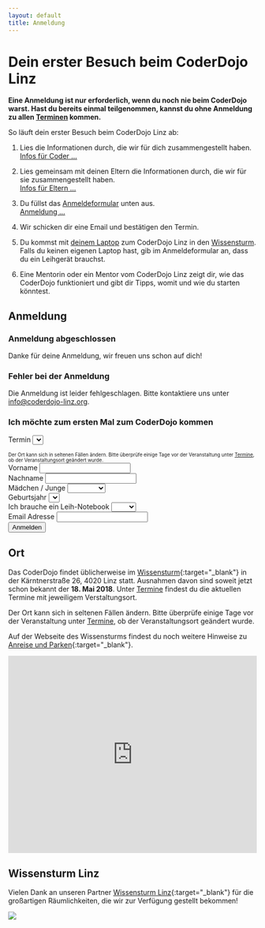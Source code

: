 ```yaml
---
layout: default
title: Anmeldung
---
```


# Dein erster Besuch beim CoderDojo Linz

**Eine Anmeldung ist nur erforderlich, wenn du noch nie beim CoderDojo warst. Hast du bereits einmal teilgenommen, kannst du ohne Anmeldung zu allen <a href="termine.html">Terminen</a> kommen.**

So läuft dein erster Besuch beim CoderDojo Linz ab:

1. Lies die Informationen durch, die wir für dich zusammengestellt haben.<br/>
   <a class="btn btn-material-light-blue-700" href="/infos/kinder.html" target="_blank">Infos für Coder&nbsp;...</a>&nbsp;

1. Lies gemeinsam mit deinen Eltern die Informationen durch, die wir für sie zusammengestellt haben.<br/>
   <a class="btn btn-material-light-blue-700" href="/infos/eltern.html" target="_blank">Infos für Eltern&nbsp;...</a>&nbsp;

1. Du füllst das <a href="#form">Anmeldeformular</a> unten aus.<br/>
   <a class="btn btn-material-light-blue-700" href="#form">Anmeldung&nbsp;...</a>&nbsp;

1. Wir schicken dir eine Email und bestätigen den Termin.

1. Du kommst mit <a href="/infos/eltern.html#Laptop" target="_blank">deinem Laptop</a> zum CoderDojo Linz in den <a href="#Wissensturm">Wissensturm</a>. Falls du keinen eigenen Laptop hast, gib im Anmeldeformular an, dass du ein Leihgerät brauchst.

1. Eine Mentorin oder ein Mentor vom CoderDojo Linz zeigt dir, wie das CoderDojo funktioniert und gibt dir Tipps, womit und wie du starten könntest.

## <a name="form" />Anmeldung

<div class="row registration-form">
  <div class="col-sm-10 col-md-8 col-lg-6">
    <div class="card card-block">
        <div class="registration-finished hide">
            <h3>Anmeldung abgeschlossen</h3>
            <p>Danke für deine Anmeldung, wir freuen uns schon auf dich!</p>
        </div>
        <div class="registration-error hide">
            <h3>Fehler bei der Anmeldung</h3>
            <p>Die Anmeldung ist leider fehlgeschlagen. Bitte kontaktiere uns unter <a href="mailto:info@coderdojo-linz.org">info@coderdojo-linz.org</a>.</p>
        </div>
        <form class="registration" id="registration-form">
            <h3>Ich möchte zum ersten Mal zum CoderDojo kommen</h3>
            <div class="form-group">
                <label for="event">Termin</label>
                <select id="event" class="form-control">
                </select>
                <div style="padding-top: 15px"><small><small>Der Ort kann sich in seltenen Fällen ändern. Bitte überprüfe einige Tage vor der Veranstaltung unter <a href="termine.html" target="_blank">Termine</a>, ob der Veranstaltungsort geändert wurde.</small></small></div>
            </div>
            <div class="form-group">
                <label for="givenName">Vorname</label>
                <input type="text" class="form-control" id="givenName" required="required" 
                    oninvalid="this.setCustomValidity('Gib bitte den Vornamen des Teilnehmers an.')" oninput="setCustomValidity('')">
            </div>
            <div class="form-group">
                <label for="familyName">Nachname</label>
                <input type="text" class="form-control" id="familyName" required="required" 
                    oninvalid="this.setCustomValidity('Gib bitte den Nachnamen des Teilnehmers an.')" oninput="setCustomValidity('')">
            </div>
            <div class="form-group">
                <label for="gender">Mädchen / Junge</label>
                <select id="gender" class="form-control" required="required"
                    oninvalid="this.setCustomValidity('Gib bitte an, ob der Teilnehmer ein Mädchen oder ein Junge ist.')" oninput="setCustomValidity('')">
                    <option value="" disabled selected></option>
                    <option value="f">Mädchen</option>
                    <option value="m">Junge</option>
                </select>
            </div>
            <div class="form-group">
                <label for="yearOfBirth">Geburtsjahr</label>
                <select id="yearOfBirth" class="form-control" required="required"
                    oninvalid="this.setCustomValidity('Gib bitte das Geburtsjahr des Teilnehmers an.')" oninput="setCustomValidity('')">
                    <option value="" disabled selected></option>
                </select>
            </div>
            <div class="form-group">
                <label for="rentalNotebook">Ich brauche ein Leih-Notebook</label>
                <select id="rentalNotebook" class="form-control" required="required"
                    oninvalid="this.setCustomValidity('Gib bitte an, ober der Teilnehmer ein Leih-Notebook braucht.')" oninput="setCustomValidity('')">
                    <option value=""></option>
                    <option value="no">Nein</option>
                    <option value="yes">Ja</option>
                </select>
            </div>
            <div class="form-group">
                <label for="email">Email Adresse</label>
                <input type="email" class="form-control" id="email" required="required"
                    oninvalid="this.setCustomValidity('Gib uns bitte eine Email-Adresse, unter dir wir dich bei Fragen oder Termin-Änderungen erreichen können.')" oninput="setCustomValidity('')">
            </div>
            <div class="pull-right">
                <button type="submit" class="btn btn-material-light-blue-700">Anmelden</button>
            </div>
        </form>
    </div>
  </div>
</div>


## <a name="Wissensturm" />Ort

Das CoderDojo findet üblicherweise im [Wissensturm](http://www.linz.at/wissensturm/){:target="_blank"} in der Kärntnerstraße 26, 4020 Linz statt.
Ausnahmen davon sind soweit jetzt schon bekannt der **18. Mai 2018**. Unter [Termine](termine.html) findest du die aktuellen Termine mit jeweiligem Verstaltungsort.

Der Ort kann sich in seltenen Fällen ändern. Bitte überprüfe einige Tage vor der Veranstaltung unter <a href="termine.html" target="_blank">Termine</a>, ob der Veranstaltungsort geändert wurde.

Auf der Webseite des Wissensturms findest du noch weitere Hinweise zu [Anreise und Parken](http://www.linz.at/wissensturm/anreise.asp){:target="_blank"}.

<iframe frameborder="0" style="border: 0; width: 100%; height: 400px;" src="https://www.google.com/maps/embed/v1/place?q=Wissensturm%20Volkshochschule%20Linz%20Stadtbibliothek%2C%20K%C3%A4rntnerstra%C3%9Fe%2C%20Linz%2C%20Austria&key=AIzaSyAAgaQBWJByXn9NNkGVGGRFRxGXUWXxBXE" allowfullscreen></iframe>

## Wissensturm Linz

Vielen Dank an unseren Partner [Wissensturm Linz](http://www.linz.at/wissensturm/){:target="_blank"} für die großartigen Räumlichkeiten, die wir zur Verfügung gestellt bekommen!

<p><a href="http://www.linz.at/wissensturm/" target="_blank"><img src="images/logo-vhs.jpg" /></a></p>

<script language="javascript">

$.get("https://participants-management-service.azurewebsites.net/api/events/?past=false", function(data) {
    //  && (new moment(item.date)).format("YYYY-MM-DD") != "2018-06-08"
    data.filter(item => !item.type).slice(0, 4).forEach(function(item) {
         $("#event").append("<option value=\"" + item._id + "\">" + (new moment(item.date)).format("DD. MMMM YYYY") + " - " + (item.location ? item.location : "Wissensturm") + "</option>");
    });

    var currentYear = new moment().year();
    for (var i = currentYear - 6; i >= currentYear - 18; i--) {
        $("#yearOfBirth").append("<option value=\"" + i.toString() + "\">" + i.toString() + "</option>");
    }
});

$("#registration-form").submit(function () {
    var url = "https://prod-26.northeurope.logic.azure.com:443/workflows/b6064052cfbc4d7995dfcd32ce28899a/triggers/manual/paths/invoke?api-version=2016-06-01&sp=%2Ftriggers%2Fmanual%2Frun&sv=1.0&sig=rFRMP5l-GmN8t0k0h2YHd98T5zMZp3DitjsQDmnkTos";

    var eventId = $("#event").val();

    var registration = {
        "eventId": eventId,
        "eventDate": $("#event option:selected").text(),
        "participants": {
            "email": $("#email").val(),
            "givenName": $("#givenName").val(),
            "familyName": $("#familyName").val(),
            "gender": $("#gender").val(),
            "yearOfBirth": $("#yearOfBirth").val()
        },
        "needsComputer": $("#rentalNotebook").val() == "yes" ? true : false
    };

    $.ajax({ 
        url: url, 
        type: "POST",
        data: JSON.stringify(registration), 
        contentType:"application/json; charset=utf-8",
        dataType: "json",
        success: function(data) {
            $(".registration-finished").removeClass("hide");
            $(".registration").addClass("hide");
        }
    }).fail(function(jqXHR, textStatus) {
        if (textStatus == "parsererror") {
            $(".registration-finished").removeClass("hide");
            $(".registration").addClass("hide");
        } else {
            $(".registration-error").removeClass("hide");
            $(".registration").addClass("hide");
        }
    });

    return false;
});

</script>
